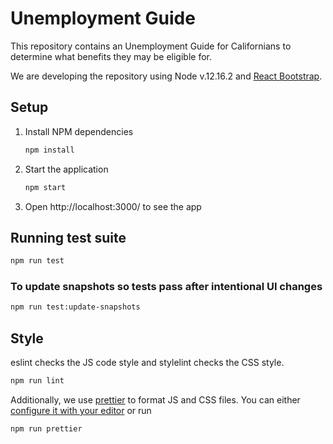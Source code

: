 # Unemployment Guide

This repository contains an Unemployment Guide for Californians to determine what benefits they may be eligible for.

We are developing the repository using Node v.12.16.2 and [React Bootstrap](https://react-bootstrap.github.io/).

## Setup

1. Install NPM dependencies
   ```bash
   npm install
   ```
1. Start the application
   ```bash
   npm start
   ```
1. Open http://localhost:3000/ to see the app

## Running test suite

```bash
npm run test
```

### To update snapshots so tests pass after intentional UI changes

```bash
npm run test:update-snapshots
```

## Style
eslint checks the JS code style and stylelint checks the CSS style.

```bash
npm run lint
```

Additionally, we use [prettier](https://prettier.io/) to format JS and CSS files. You can either [configure it with your editor](https://prettier.io/docs/en/editors.html) or run

```
npm run prettier
```
